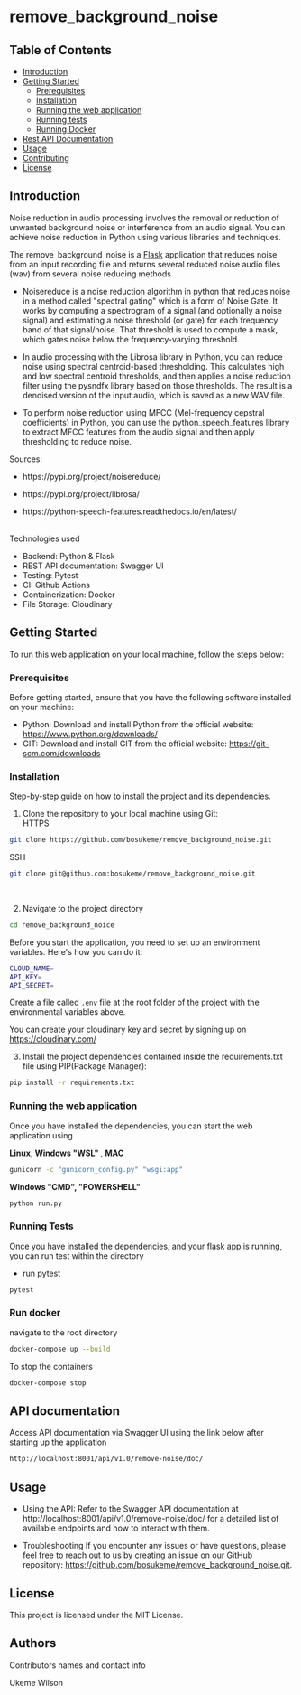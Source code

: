 # remove_background_noise

## Table of Contents

- [Introduction](#introduction)
- [Getting Started](#getting-started)
  - [Prerequisites](#prerequisites)
  - [Installation](#installation)
  - [Running the web application](#running-the-web-application)
  - [Running tests](#running-test)
  - [Running Docker](#run-docker)
- [Rest API Documentation](#api-documentation)
- [Usage](#usage)
- [Contributing](#contributing)
- [License](#license)


## Introduction

Noise reduction in audio processing involves the removal or reduction of unwanted background noise or interference from an audio signal. You can achieve noise reduction in Python using various libraries and techniques.

The remove_background_noise is a <a href="https://flask.palletsprojects.com/en/2.3.x/">Flask</a> application that reduces noise from an input recording file and returns several reduced noise audio files (wav) from several noise reducing methods

- Noisereduce is a noise reduction algorithm in python that reduces noise in a method called "spectral gating" which is a form of Noise Gate. It works by computing a spectrogram of a signal (and optionally a noise signal) and estimating a noise threshold (or gate) for each frequency band of that signal/noise. That threshold is used to compute a mask, which gates noise below the frequency-varying threshold.

- In audio processing with the Librosa library in Python, you can reduce noise using spectral centroid-based thresholding. This calculates high and low spectral centroid thresholds, and then applies a noise reduction filter using the pysndfx library based on those thresholds. The result is a denoised version of the input audio, which is saved as a new WAV file. 

- To perform noise reduction using MFCC (Mel-frequency cepstral coefficients) in Python, you can use the python_speech_features library to extract MFCC features from the audio signal and then apply thresholding to reduce noise.

Sources:
- <p>  https://pypi.org/project/noisereduce/ </p>
- <p> https://pypi.org/project/librosa/ </p>
- <p>  https://python-speech-features.readthedocs.io/en/latest/ </p>


<br>
Technologies used

- Backend: Python & Flask
- REST API documentation: Swagger UI
- Testing: Pytest
- CI: Github Actions
- Containerization: Docker
- File Storage: Cloudinary


## Getting Started

To run this web application on your local machine, follow the steps below:

### Prerequisites

Before getting started, ensure that you have the following software installed on your machine:

- Python: Download and install Python from the official website: https://www.python.org/downloads/
- GIT: Download and install GIT from the official website: https://git-scm.com/downloads

### Installation

Step-by-step guide on how to install the project and its dependencies.


1. Clone the repository to your local machine using Git: <br>
HTTPS

```bash
git clone https://github.com/bosukeme/remove_background_noise.git
```

SSH
```bash
git clone git@github.com:bosukeme/remove_background_noise.git
```

<br>

2. Navigate to the project directory

```bash
cd remove_background_noice
```

Before you start the application, you need to set up an environment variables. Here's how you can do it:

```bash
CLOUD_NAME=
API_KEY=
API_SECRET=
```

Create a file called `.env` file at the root folder of the project with the environmental variables above.

You can create your cloudinary key and secret by signing up on  https://cloudinary.com/ <br>


3. Install the project dependencies contained inside the requirements.txt file using PIP(Package Manager):

```bash
pip install -r requirements.txt
```

### Running the web application

Once you have installed the dependencies, you can start the web application using

<b>Linux</b>, <b> Windows "WSL" </b>, <b> MAC </b> 
```bash
gunicorn -c "gunicorn_config.py" "wsgi:app"
```

<b> Windows "CMD", "POWERSHELL" </b> 
```bash
python run.py
```

### Running Tests

Once you have installed the dependencies, and your flask app is running, you can run test within the directory

- run pytest

```bash
pytest
```

### Run docker

navigate to the root directory

```bash
docker-compose up --build
```

To stop the containers

```bash
docker-compose stop
```

## API documentation

Access API documentation via Swagger UI using the link below after starting up the application

```bash
http://localhost:8001/api/v1.0/remove-noise/doc/
```

## Usage
- Using the API: Refer to the Swagger API documentation at http://localhost:8001/api/v1.0/remove-noise/doc/ for a detailed list of available endpoints and how to interact with them.

- Troubleshooting
  If you encounter any issues or have questions, please feel free to reach out to us by creating an issue on our GitHub repository: https://github.com/bosukeme/remove_background_noise.git.


## License

This project is licensed under the MIT License.

## Authors

Contributors names and contact info

Ukeme Wilson
